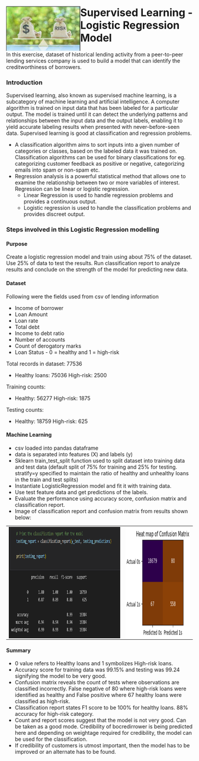 <div><img align=left width=200px height=120px src="https://github.com/geethakan/credit-risk-classification/blob/main/Credit_Risk/Resources/credit-risk-model.png">
  
# Supervised Learning - Logistic Regression Model
  
In this exercise, dataset of historical lending activity from a peer-to-peer lending services company is used to build a model that can identify the creditworthiness of borrowers.</div>

### Introduction
Supervised learning, also known as supervised machine learning, is a subcategory of machine learning and artificial intelligence. A computer algorithm is trained on input data that has been labeled for a particular output. The model is trained until it can detect the underlying patterns and relationships between the input data and the output labels, enabling it to yield accurate labeling results when presented with never-before-seen data. Supervised learning is good at classification and regression problems. 

 - A classification algorithm aims to sort inputs into a given number of categories or classes, based on the labeled data it was trained on. Classification algorithms can be used for binary classifications for eg. categorizing customer feedback as positive or negative, categorizing emails into spam or non-spam etc. 
 - Regression analysis is a powerful statistical method that allows one to examine the relationship between two or more variables of interest. Regression can be linear or logistic regression.
    - Linear Regression is used to handle regression problems and provides a continuous output.
    - Logistic regression is used to handle the classification problems and provides discreet output.  
 
 
 ### Steps involved in this Logistic Regression modelling
  #### Purpose
  Create a logistic regression model and train using about 75% of the dataset. Use 25% of data to test the results. Run classification report to analyze results and conclude on the strength of the model for predicting new data.
  
  #### Dataset
  Following were the fields used from csv of lending information
   - Income of borrower
   - Loan Amount 
   - Loan rate 
   - Total debt 
   - Income to debt ratio
   - Number of accounts
   - Count of derogatory marks
   - Loan Status - 0 = healthy and 1 = high-risk
   
   Total records in dataset: 77536
   - Healthy loans: 75036   High-risk: 2500
   
   Training counts:
   - Healthy: 56277         High-risk: 1875
   
   Testing counts:
   - Healthy: 18759        High-risk: 625
   
  #### Machine Learning
  - csv loaded into pandas dataframe
  - data is separated into features (X) and labels (y)
  - Sklearn train_test_split function used to split dataset into training data and test data (default split of 75% for training and 25% for testing. stratify=y specified to maintain the ratio of healthy and unhealthy loans in the train and test splits)
  - Instantiate LogisticRegression model and fit it with training data.
  - Use test feature data and get predictions of the labels.
  - Evaluate the performance using accuracy score, confusion matrix and classification report.
  - Image of classification report and confusion  matrix from results shown below:
  <div id-image-table> <table> <tr>
  <td><img align=left width=600px height=300px src="https://github.com/geethakan/credit-risk-classification/blob/main/Credit_Risk/Resources/classification_report.png"></td>
  <td><img align=right width=350px, height=300px src="https://github.com/geethakan/credit-risk-classification/blob/main/Credit_Risk/Resources/conmatrix_heatmap.png"></td>
  </tr> </table> </div>
  
  
  #### Summary
   - 0 value refers to Healthy loans and 1 symbolizes High-risk loans. 
   - Accuracy score for training data was 99.15% and testing was 99.24 signifying the model to be very good.
   - Confusion matrix reveals the count of tests where observations are classified incorrectly. False negative of 80 where high-risk loans were identified as healthy and False positive where 67 healthy loans were classified as high-risk.
   - Classification report states F1 score to be 100% for healthy loans. 88% accuracy for high-risk category.
   - Count and report scores suggest that the model is not very good. Can be taken as a good mode. Credibility of bocredirrower is being predicted here and depending on weightage required for credibility, the model can be used for the classification.
   - If credibility of customers is utmost important, then the model has to be improved or an alternate has to be found. 
  
 
  

  
